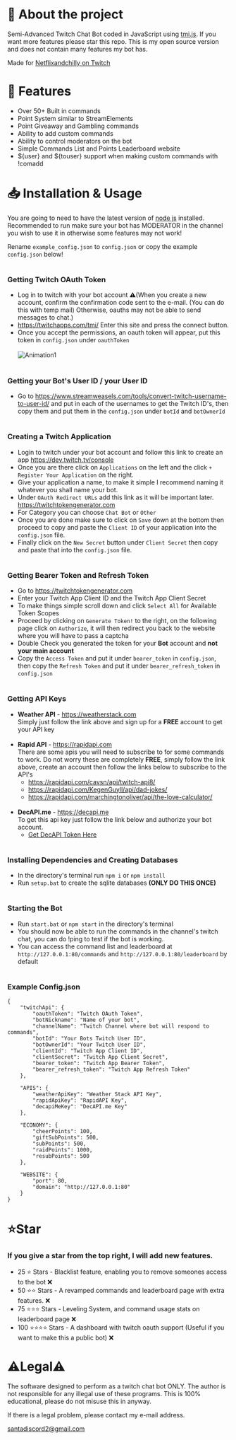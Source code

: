 # 📢 About the project
Semi-Advanced Twitch Chat Bot coded in JavaScript using [tmi.js](https://tmijs.com/). If you want more features please star this repo. This is my open source version and does not contain many features my bot has.

Made for [Netflixandchilly on Twitch](https://twitch.tv/netlfixandchilly_)

# 💬 Features
- Over 50+ Built in commands
- Point System similar to StreamElements
- Point Giveaway and Gambling commands
- Ability to add custom commands
- Ability to control moderators on the bot
- Simple Commands List and Points Leaderboard website
- ${user} and ${touser} support when making custom commands with !comadd

# 📥 Installation & Usage

You are going to need to have the latest version of [node js](https://nodejs.org/en) installed. Recommended to run make sure your bot has MODERATOR in the channel you wish to use it in otherwise some features may not work!

Rename `example_config.json` to `config.json` or copy the example `config.json` below!
#
### Getting Twitch OAuth Token
- Log in to twitch with your bot account
⚠️(When you create a new account, confirm the confirmation code sent to the e-mail. (You can do this with temp mail) Otherwise, oauths may not be able to send messages to chat.)
- https://twitchapps.com/tmi/ Enter this site and press the connect button.
- Once you accept the permissions, an oauth token will appear, put this token in `config.json` under `oauthToken` <br> <br>
![Animation1](https://user-images.githubusercontent.com/92625816/218175817-65772671-6d5f-4077-b9b4-bf6c17c6986b.gif)
#
### Getting your Bot's User ID / your User ID
- Go to https://www.streamweasels.com/tools/convert-twitch-username-to-user-id/ and put in each of the usernames to get the Twitch ID's, then copy them and put them in the `config.json` under `botId` and `botOwnerId`
#
### Creating a Twitch Application
- Login to twitch under your bot account and follow this link to create an app https://dev.twitch.tv/console
- Once you are there click on `Applications` on the left and the click `+ Register Your Application` on the right.
- Give your application a name, to make it simple I recommend naming it whatever you shall name your bot.
- Under `OAuth Redirect URLs` add this link as it will be important later. https://twitchtokengenerator.com
- For Category you can choose `Chat Bot` or `Other`
- Once you are done make sure to click on `Save` down at the bottom then proceed to copy and paste the `Client ID` of your application into the `config.json` file.
- Finally click on the `New Secret` button under `Client Secret` then copy and paste that into the `config.json` file.
#
### Getting Bearer Token and Refresh Token
- Go to https://twitchtokengenerator.com
- Enter your Twitch App Client ID and the Twitch App Client Secret
- To make things simple scroll down and click `Select All` for Available Token Scopes
- Proceed by clicking on `Generate Token!` to the right, on the following page click on `Authorize`, it will then redirect you back to the website where you will have to pass a captcha
- Double Check you generated the token for your __Bot__ account and __not your main account__
- Copy the `Access Token` and put it under `bearer_token` in `config.json`, then copy the `Refresh Token` and put it under `bearer_refresh_token` in `config.json`
#
### Getting API Keys
- __Weather API__ - https://weatherstack.com <br> 
  Simply just follow the link above and sign up for a __FREE__ account to get your API key
  <br> <br>
- __Rapid API__ - https://rapidapi.com <br>
  There are some apis you will need to subscribe to for some commands to work. Do not worry these are completely __FREE__, simply follow the link above, create an account then follow the links below to subscribe to the API's <br>
  - https://rapidapi.com/cavsn/api/twitch-api8/ <br>
  - https://rapidapi.com/KegenGuyll/api/dad-jokes/ <br>
  - https://rapidapi.com/marchingtonoliver/api/the-love-calculator/ 
  <br> <br>
- __DecAPI.me__ - https://decapi.me <br>
  To get this api key just follow the link below and authorize your bot account. <br> 
  - [Get DecAPI Token Here](https://decapi.me/auth/twitch?redirect=followage&scopes=moderator:read:followers)

#
### Installing Dependencies and Creating Databases
- In the directory's terminal run `npm i` or `npm install`
- Run `setup.bat` to create the sqlite databases __(ONLY DO THIS ONCE)__

#
### Starting the Bot
- Run `start.bat` or `npm start` in the directory's terminal
- You should now be able to run the commands in the channel's twitch chat, you can do !ping to test if the bot is working.
- You can access the command list and leaderboard at `http://127.0.0.1:80/commands` and `http://127.0.0.1:80/leaderboard` by default

#
### Example Config.json
```
{
    "twitchApi": {
        "oauthToken": "Twitch OAuth Token",
        "botNickname": "Name of your bot",
        "channelName": "Twitch Channel where bot will respond to commands",
        "botId": "Your Bots Twitch User ID",
        "botOwnerId": "Your Twitch User ID",
        "clientId": "Twitch App Client ID",
        "clientSecret": "Twitch App Client Secret",
        "bearer_token": "Twitch App Bearer Token",
        "bearer_refresh_token": "Twitch App Refresh Token"
    },

    "APIS": {
        "weatherApiKey": "Weather Stack API Key",
        "rapidApiKey": "RapidAPI Key",
        "decapiMeKey": "DecAPI.me Key"
    },

    "ECONOMY": {
        "cheerPoints": 100,
        "giftSubPoints": 500,
        "subPoints": 500,
        "raidPoints": 1000,
        "resubPoints": 500
    },

    "WEBSITE": {
        "port": 80,
        "domain": "http://127.0.0.1:80"
    }
}
```

#
# ⭐Star
 ### If you give a star from the top right, I will add new features.
- 25 ⭐ Stars - Blacklist feature, enabling you to remove someones access to the bot  ❌
- 50 ⭐⭐ Stars - A revamped commands and leaderboard page with extra features. ❌
- 75 ⭐⭐⭐ Stars - Leveling System, and command usage stats on leaderboard page  ❌
- 100 ⭐⭐⭐⭐ Stars - A dashboard with twitch oauth support (Useful if you want to make this a public bot) ❌
#
# ⚠️Legal⚠️

The software designed to perform as a twitch chat bot ONLY. The author is not responsible for any illegal use of these programs. This is 100% educational, please do not misuse this in anyway. 

If there is a legal problem, please contact my e-mail address.

santadiscord2@gmail.com
